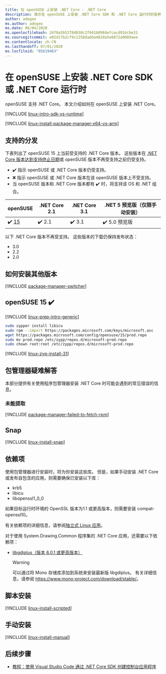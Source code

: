 ```yaml
---
title: 在 openSUSE 上安装 .NET Core - .NET Core
description: 演示在 openSUSE 上安装 .NET Core SDK 和 .NET Core 运行时的各种方式。
author: adegeo
ms.author: adegeo
ms.date: 06/04/2020
ms.openlocfilehash: 24f0a5b5278d038c2f941b0984efcacd91dcbe31
ms.sourcegitcommit: e02d17b2cf9c1258dadda4810a5e6072a0089aee
ms.contentlocale: zh-CN
ms.lasthandoff: 07/01/2020
ms.locfileid: "85619463"
---
```

# <a name="install-net-core-sdk-or-net-core-runtime-on-opensuse"></a>在 openSUSE 上安装 .NET Core SDK 或 .NET Core 运行时

openSUSE 支持 .NET Core。 本文介绍如何在 openSUSE 上安装 .NET Core。

[!INCLUDE [linux-intro-sdk-vs-runtime](includes/linux-intro-sdk-vs-runtime.md)]

[!INCLUDE [linux-install-package-manager-x64-vs-arm](includes/linux-install-package-manager-x64-vs-arm.md)]

## <a name="supported-distributions"></a>支持的分发

下表列出了 openSUSE 15 上当前受支持的 .NET Core 版本。 这些版本在 [.NET Core 版本达到支持终止日期](https://dotnet.microsoft.com/platform/support/policy/dotnet-core)或 openSUSE 版本不再受支持之前仍受支持。

- ✔️ 指示 openSUSE 或 .NET Core 版本仍受支持。
- ❌ 指示 openSUSE 或 .NET Core 版本在该 openSUSE 版本上不受支持。
- 当 openSUSE 版本和 .NET Core 版本都有 ✔️ 时，将支持该 OS 和 .NET 组合。

| openSUSE                   | .NET Core 2.1 | .NET Core 3.1 | .NET 5 预览版（仅限手动安装） |
|----------------------------|---------------|---------------|----------------|
| ✔️ [15](#opensuse-15-)     | ✔️ 2.1        | ✔️ 3.1        | ✔️ 5.0 预览版 |

以下 .NET Core 版本不再受支持。 这些版本的下载仍保持发布状态：

- 3.0
- 2.2
- 2.0

## <a name="how-to-install-other-versions"></a>如何安装其他版本

[!INCLUDE [package-manager-switcher](./includes/package-manager-heading-hack-pkgname.md)]

## <a name="opensuse-15-"></a>openSUSE 15 ✔️

[!INCLUDE [linux-prep-intro-generic](includes/linux-prep-intro-generic.md)]

```bash
sudo zypper install libicu
sudo rpm --import https://packages.microsoft.com/keys/microsoft.asc
wget https://packages.microsoft.com/config/opensuse/15/prod.repo
sudo mv prod.repo /etc/zypp/repos.d/microsoft-prod.repo
sudo chown root:root /etc/zypp/repos.d/microsoft-prod.repo
```

[!INCLUDE [linux-zyp-install-31](includes/linux-install-31-zyp.md)]

## <a name="troubleshoot-the-package-manager"></a>包管理器疑难解答

本部分提供有关使用程序包管理器安装 .NET Core 时可能会遇到的常见错误的信息。

### <a name="failed-to-fetch"></a>未能提取

[!INCLUDE [package-manager-failed-to-fetch-rpm](includes/package-manager-failed-to-fetch-rpm.md)]

## <a name="snap"></a>Snap

[!INCLUDE [linux-install-snap](includes/linux-install-snap.md)]

## <a name="dependencies"></a>依赖项

使用包管理器进行安装时，将为你安装这些库。 但是，如果手动安装 .NET Core 或发布自包含的应用，则需要确保已安装以下库：

- krb5
- libicu
- libopenssl1_0_0

如果目标运行时环境的 OpenSSL 版本为1.1 或更高版本，则需要安装 compat-openssl10。

有关依赖项的详细信息，请参阅[独立式 Linux 应用](https://github.com/dotnet/core/blob/master/Documentation/self-contained-linux-apps.md)。

对于使用 System.Drawing.Common 程序集的 .NET Core 应用，还需要以下依赖项：

- [libgdiplus（版本 6.0.1 或更高版本）](https://www.mono-project.com/docs/gui/libgdiplus/)

  > [!WARNING]
  > 可以通过将 Mono 存储库添加到系统来安装最新版 libgdiplus。 有关详细信息，请参阅 <https://www.mono-project.com/download/stable/>。

## <a name="scripted-install"></a>脚本安装

[!INCLUDE [linux-install-scripted](includes/linux-install-scripted.md)]

## <a name="manual-install"></a>手动安装

[!INCLUDE [linux-install-manual](includes/linux-install-manual.md)]

## <a name="next-steps"></a>后续步骤

- [教程：使用 Visual Studio Code 通过 .NET Core SDK 创建控制台应用程序](../tutorials/with-visual-studio-code.md)
